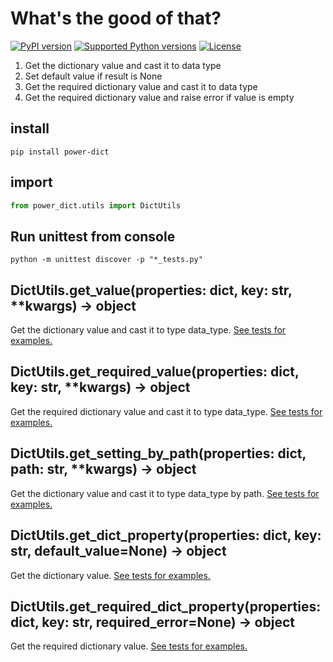 # What's the good of that?
[![PyPI version](https://badge.fury.io/py/power-dict.svg)](https://pypi.org/project/power-dict/)
[![Supported Python versions](https://img.shields.io/pypi/pyversions/power-dict)](https://img.shields.io/pypi/pyversions/power-dict)
[![License](https://img.shields.io/pypi/l/power-dict)](https://img.shields.io/pypi/l/power-dict)
1. Get the dictionary value and cast it to data type 
1. Set default value if result is None
1. Get the required dictionary value and cast it to data type
1. Get the required dictionary value and raise error if value is empty
## install
```
pip install power-dict
```
## import
``` python
from power_dict.utils import DictUtils
```
## Run unittest from console
```
python -m unittest discover -p "*_tests.py"
```
## DictUtils.get_value(properties: dict, key: str, **kwargs) -> object
Get the dictionary value and cast it to type data_type. [See tests for examples.](https://github.com/agorinenko/power-dict/blob/master/tests/get_value_tests.py)
## DictUtils.get_required_value(properties: dict, key: str, **kwargs) -> object
Get the required dictionary value and cast it to type data_type. [See tests for examples.](https://github.com/agorinenko/power-dict/blob/master/tests/get_required_value_tests.py)
## DictUtils.get_setting_by_path(properties: dict, path: str, **kwargs) -> object
Get the dictionary value and cast it to type data_type by path. [See tests for examples.](https://github.com/agorinenko/power-dict/blob/master/tests/get_setting_by_path_tests.py)
## DictUtils.get_dict_property(properties: dict, key: str, default_value=None) -> object
Get the dictionary value. [See tests for examples.](https://github.com/agorinenko/power-dict/blob/master/tests/get_dict_property_tests.py)
## DictUtils.get_required_dict_property(properties: dict, key: str, required_error=None) -> object
Get the required dictionary value. [See tests for examples.](https://github.com/agorinenko/power-dict/blob/master/tests/get_dict_property_tests.py)
